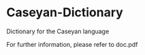 # Caseyan-Dictionary
Dictionary for the Caseyan language

For further information, please refer to doc.pdf
